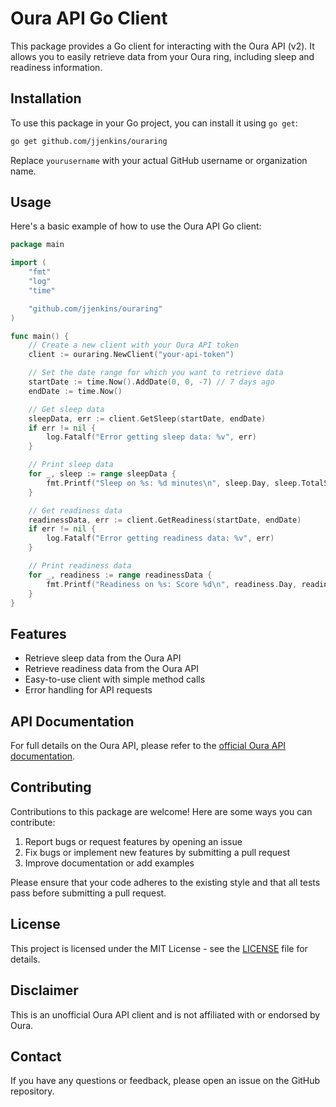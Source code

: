 # Oura API Go Client

This package provides a Go client for interacting with the Oura API (v2). It allows you to easily retrieve data from your Oura ring, including sleep and readiness information.

## Installation

To use this package in your Go project, you can install it using `go get`:

```bash
go get github.com/jjenkins/ouraring
```

Replace `yourusername` with your actual GitHub username or organization name.

## Usage

Here's a basic example of how to use the Oura API Go client:

```go
package main

import (
    "fmt"
    "log"
    "time"

    "github.com/jjenkins/ouraring"
)

func main() {
    // Create a new client with your Oura API token
    client := ouraring.NewClient("your-api-token")

    // Set the date range for which you want to retrieve data
    startDate := time.Now().AddDate(0, 0, -7) // 7 days ago
    endDate := time.Now()

    // Get sleep data
    sleepData, err := client.GetSleep(startDate, endDate)
    if err != nil {
        log.Fatalf("Error getting sleep data: %v", err)
    }

    // Print sleep data
    for _, sleep := range sleepData {
        fmt.Printf("Sleep on %s: %d minutes\n", sleep.Day, sleep.TotalSleepDuration/60)
    }

    // Get readiness data
    readinessData, err := client.GetReadiness(startDate, endDate)
    if err != nil {
        log.Fatalf("Error getting readiness data: %v", err)
    }

    // Print readiness data
    for _, readiness := range readinessData {
        fmt.Printf("Readiness on %s: Score %d\n", readiness.Day, readiness.Score)
    }
}
```

## Features

- Retrieve sleep data from the Oura API
- Retrieve readiness data from the Oura API
- Easy-to-use client with simple method calls
- Error handling for API requests

## API Documentation

For full details on the Oura API, please refer to the [official Oura API documentation](https://cloud.ouraring.com/docs/).

## Contributing

Contributions to this package are welcome! Here are some ways you can contribute:

1. Report bugs or request features by opening an issue
2. Fix bugs or implement new features by submitting a pull request
3. Improve documentation or add examples

Please ensure that your code adheres to the existing style and that all tests pass before submitting a pull request.

## License

This project is licensed under the MIT License - see the [LICENSE](LICENSE) file for details.

## Disclaimer

This is an unofficial Oura API client and is not affiliated with or endorsed by Oura.

## Contact

If you have any questions or feedback, please open an issue on the GitHub repository.
